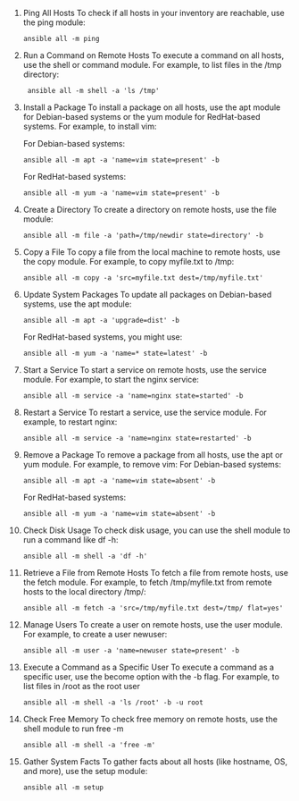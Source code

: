 1. Ping All Hosts
   To check if all hosts in your inventory are reachable, use the ping module:
   ```
   ansible all -m ping
   ```
   
2. Run a Command on Remote Hosts
   To execute a command on all hosts, use the shell or command module. For example, to list files in the /tmp directory:
   ```
    ansible all -m shell -a 'ls /tmp'
   ```

3. Install a Package
   To install a package on all hosts, use the apt module for Debian-based systems or the yum module for RedHat-based systems. For example, to install vim:

   For Debian-based systems:
   ```
   ansible all -m apt -a 'name=vim state=present' -b
   ```
   For RedHat-based systems:
   ```
   ansible all -m yum -a 'name=vim state=present' -b
   ```

4. Create a Directory
   To create a directory on remote hosts, use the file module:
   ```
   ansible all -m file -a 'path=/tmp/newdir state=directory' -b
   ```
   
5. Copy a File
   To copy a file from the local machine to remote hosts, use the copy module. For example, to copy myfile.txt to /tmp:
   ```
   ansible all -m copy -a 'src=myfile.txt dest=/tmp/myfile.txt'
   ```

6. Update System Packages
   To update all packages on Debian-based systems, use the apt module:
   ```
   ansible all -m apt -a 'upgrade=dist' -b
   ```
   For RedHat-based systems, you might use:
   ```
   ansible all -m yum -a 'name=* state=latest' -b
   ```
7. Start a Service
   To start a service on remote hosts, use the service module. For example, to start the nginx service:
   ```
   ansible all -m service -a 'name=nginx state=started' -b
   ```
8. Restart a Service
   To restart a service, use the service module. For example, to restart nginx:
   ```
   ansible all -m service -a 'name=nginx state=restarted' -b
   ```

9. Remove a Package
   To remove a package from all hosts, use the apt or yum module. For example, to remove vim:
   For Debian-based systems:
   ```
   ansible all -m apt -a 'name=vim state=absent' -b
   ```
    For RedHat-based systems:
    ```
    ansible all -m yum -a 'name=vim state=absent' -b
    ```
10. Check Disk Usage
    To check disk usage, you can use the shell module to run a command like df -h:
    ```
    ansible all -m shell -a 'df -h'
    ```

11. Retrieve a File from Remote Hosts
    To fetch a file from remote hosts, use the fetch module. For example, to fetch /tmp/myfile.txt from remote hosts to the local directory /tmp/:
    ```
    ansible all -m fetch -a 'src=/tmp/myfile.txt dest=/tmp/ flat=yes'
    ```
    
12. Manage Users
    To create a user on remote hosts, use the user module. For example, to create a user newuser:
    ```
    ansible all -m user -a 'name=newuser state=present' -b
    ```

13. Execute a Command as a Specific User
    To execute a command as a specific user, use the become option with the -b flag. For example, to list files in /root as the root user

    ```
    ansible all -m shell -a 'ls /root' -b -u root
    ```

14. Check Free Memory
    To check free memory on remote hosts, use the shell module to run free -m
    ```
    ansible all -m shell -a 'free -m'
    ```

15. Gather System Facts
    To gather facts about all hosts (like hostname, OS, and more), use the setup module:
     ```
     ansible all -m setup
     ```
